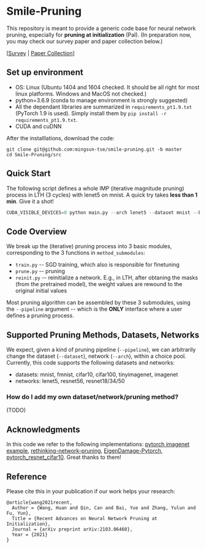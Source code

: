 # Smile-Pruning
This repository is meant to provide a generic code base for neural network pruning, especially for **pruning at initialization** (PaI). (In preparation now, you may check our survey paper and paper collection below.)

[[Survey](https://arxiv.org/abs/2103.06460) | [Paper Collection](https://github.com/MingSun-Tse/Awesome-Pruning-at-Initialization)]


## Set up environment
- OS: Linux (Ubuntu 1404 and 1604 checked. It should be all right for most linux platforms. Windows and MacOS not checked.)
- python=3.6.9 (conda to manage environment is strongly suggested)
- All the dependant libraries are summarized in `requirements_pt1.9.txt` (PyTorch 1.9 is used). Simply install them by `pip install -r requirements_pt1.9.txt`.
- CUDA and cuDNN

After the installlations, download the code:
```
git clone git@github.com:mingsun-tse/smile-pruning.git -b master
cd Smile-Pruning/src
```

## Quick Start
The following script defines a whole IMP (iterative magnitude pruning) process in LTH (3 cycles) with lenet5 on mnist. A quick try takes **less than 1 min**. Give it a shot!
```python
CUDA_VISIBLE_DEVICES=0 python main.py --arch lenet5 --dataset mnist --batch_size 100 --project LTH__lenet5__mnist__wgweight__pr0.9__cycles3 --pipeline train:configs/LTH/train0.yaml,prune:configs/LTH/prune1.yaml,reinit:configs/LTH/reinit1.yaml,train:configs/LTH/train1.yaml,prune:configs/LTH/prune1.yaml,reinit:configs/LTH/reinit1.yaml,train:configs/LTH/train1.yaml,prune:configs/LTH/prune1.yaml,reinit:configs/LTH/reinit1.yaml,train:configs/LTH/train1.yaml --debug
```

## Code Overview
We break up the (iterative) pruning process into 3 basic modules, corresponding to the 3 functions in `method_submodules`:
- `train.py` -- SGD training, which also is responsible for finetuning
- `prune.py` -- pruning
- `reinit.py` -- reinitialize a network. E.g., in LTH, after obtaning the masks (from the pretrained model), the weight values are rewound to the original initial values

Most pruning algorithm can be assembled by these 3 submodules, using the `--pipeline` argument -- which is the **ONLY** interface where a user defines a pruning process.


## Supported Pruning Methods, Datasets, Networks
We expect, given a kind of pruning pipeline (`--pipeline`), we can arbitrarily change the dataset (`--dataset`), network (`--arch`), within a choice pool. Currently, this code supports the following datasets and networks:
* datasets: mnist, fmnist, cifar10, cifar100, tinyimagenet, imagenet
* networks: lenet5, resnet56, resnet18/34/50

### How do I add my own dataset/network/pruning method?
(TODO)

## Acknowledgments
In this code we refer to the following implementations: [pytorch imagenet example](https://github.com/pytorch/examples/tree/master/imagenet), [rethinking-network-pruning](https://github.com/Eric-mingjie/rethinking-network-pruning), [EigenDamage-Pytorch](https://github.com/alecwangcq/EigenDamage-Pytorch), [pytorch_resnet_cifar10](https://github.com/akamaster/pytorch_resnet_cifar10). Great thanks to them!

## Reference
Please cite this in your publication if our work helps your research:

    @article{wang2021recent,
      Author = {Wang, Huan and Qin, Can and Bai, Yue and Zhang, Yulun and Fu, Yun},
      Title = {Recent Advances on Neural Network Pruning at Initialization},
      Journal = {arXiv preprint arXiv:2103.06460},
      Year = {2021}
    }
